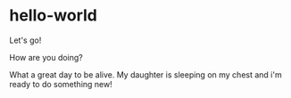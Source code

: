 # hello-world
Let's go!

How are you doing?

What a great day to be alive. My daughter is sleeping on my chest and i'm ready to do something new!

